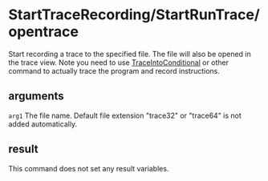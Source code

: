 # StartTraceRecording/StartRunTrace/opentrace

Start recording a trace to the specified file. The file will also be opened in the trace view. Note you need to use [TraceIntoConditional](./TraceIntoConditional.md) or other command to actually trace the program and record instructions.

## arguments

`arg1` The file name. Default file extension "trace32" or "trace64" is not added automatically.

## result

This command does not set any result variables.

